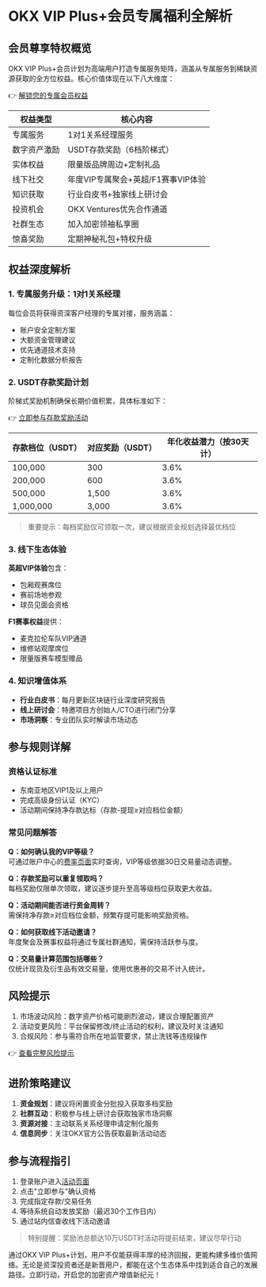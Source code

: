 # OKX VIP Plus+会员专属福利全解析

## 会员尊享特权概览
OKX VIP Plus+会员计划为高端用户打造专属服务矩阵，涵盖从专属服务到稀缺资源获取的全方位权益。核心价值体现在以下八大维度：

👉 [解锁您的专属会员权益](https://bit.ly/okx_welcome)

| 权益类型         | 核心内容                                                                 |
|------------------|--------------------------------------------------------------------------|
| 专属服务         | 1对1关系经理服务                                                         |
| 数字资产激励     | USDT存款奖励（6档阶梯式）                                                |
| 实体权益         | 限量版品牌周边+定制礼品                                                  |
| 线下社交         | 年度VIP专属聚会+英超/F1赛事VIP体验                                       |
| 知识获取         | 行业白皮书+独家线上研讨会                                                |
| 投资机会         | OKX Ventures优先合作通道                                                 |
| 社群生态         | 加入加密领袖私享圈                                                       |
| 惊喜奖励         | 定期神秘礼包+特权升级                                                    |

## 权益深度解析

### 1. 专属服务升级：1对1关系经理
每位会员将获得资深客户经理的专属对接，服务涵盖：
- 账户安全定制方案
- 大额资金管理建议
- 优先通道技术支持
- 定制化数据分析报告

### 2. USDT存款奖励计划
阶梯式奖励机制确保长期价值积累，具体标准如下：

👉 [立即参与存款奖励活动](https://bit.ly/okx_welcome)

| 存款档位（USDT） | 对应奖励（USDT） | 年化收益潜力（按30天计） |
|------------------|------------------|--------------------------|
| 100,000          | 300              | 3.6%                     |
| 200,000          | 600              | 3.6%                     |
| 500,000          | 1,500            | 3.6%                     |
| 1,000,000        | 3,000            | 3.6%                     |

> 重要提示：每档奖励仅可领取一次，建议根据资金规划选择最优档位

### 3. 线下生态体验
**英超VIP体验**包含：
- 包厢观赛席位
- 赛前场地参观
- 球员见面会资格

**F1赛事权益**提供：
- 麦克拉伦车队VIP通道
- 维修站观摩席位
- 限量版赛车模型赠品

### 4. 知识增值体系
- **行业白皮书**：每月更新区块链行业深度研究报告
- **线上研讨会**：特邀项目方创始人/CTO进行闭门分享
- **市场洞察**：专业团队实时解读市场动态

## 参与规则详解

### 资格认证标准
- 东南亚地区VIP1及以上用户
- 完成高级身份认证（KYC）
- 活动期间保持净存款达标（存款-提现≥对应档位金额）

### 常见问题解答

**Q：如何确认我的VIP等级？**  
可通过账户中心的[费率页面](https://bit.ly/okx_welcomefees)实时查询，VIP等级依据30日交易量动态调整。

**Q：存款奖励可以重复领取吗？**  
每档奖励仅限单次领取，建议逐步提升至高等级档位获取更大收益。

**Q：活动期间能否进行资金周转？**  
需保持净存款≥对应档位金额，频繁存提可能影响奖励资格。

**Q：如何获取线下活动邀请？**  
年度聚会及赛事权益将通过专属社群通知，需保持活跃参与度。

**Q：交易量计算范围包括哪些？**  
仅统计现货及衍生品有效交易量，使用优惠券的交易不计入统计。

## 风险提示
1. 市场波动风险：数字资产价格可能剧烈波动，建议合理配置资产
2. 活动变更风险：平台保留修改/终止活动的权利，建议及时关注通知
3. 合规风险：参与需符合所在地监管要求，禁止洗钱等违规操作

👉 [查看完整风险提示](https://bit.ly/okx_welcome)

## 进阶策略建议
1. **资金规划**：建议将闲置资金分批投入获取多档奖励
2. **社群互动**：积极参与线上研讨会获取独家市场洞察
3. **资源对接**：主动联系关系经理申请定制化服务
4. **信息同步**：关注OKX官方公告获取最新活动动态

## 参与流程指引
1. 登录账户进入[活动页面](https://bit.ly/okx_welcome)
2. 点击"立即参与"确认资格
3. 完成指定存款/交易任务
4. 等待系统自动发放奖励（最迟30个工作日内）
5. 通过站内信查收线下活动邀请

> 特别提醒：奖励池总额达10万USDT时活动将提前结束，建议尽早行动

通过OKX VIP Plus+计划，用户不仅能获得丰厚的经济回报，更能构建多维价值网络。无论是资深投资者还是新晋用户，都能在这个生态体系中找到适合自己的发展路径。立即行动，开启您的加密资产增值新纪元！
